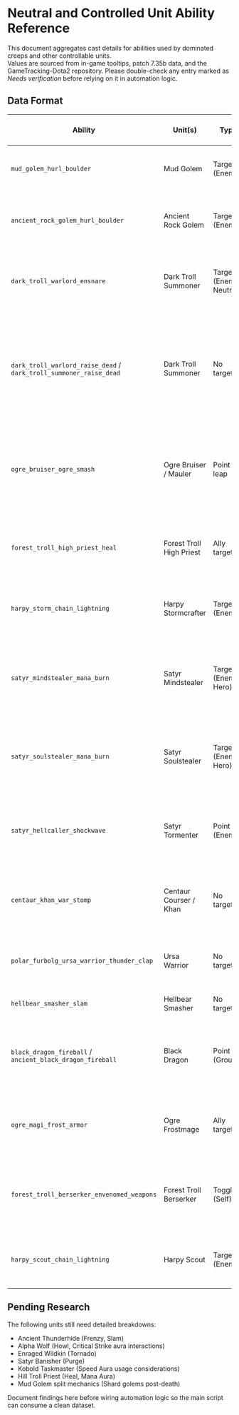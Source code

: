 # Neutral and Controlled Unit Ability Reference

This document aggregates cast details for abilities used by dominated creeps and other controllable units.  
Values are sourced from in-game tooltips, patch 7.35b data, and the GameTracking-Dota2 repository. Please double-check any entry marked as _Needs verification_ before relying on it in automation logic.

## Data Format

| Ability | Unit(s) | Type | Cast Range / Radius | Conditions & Notes | Status |
| --- | --- | --- | --- | --- | --- |
| `mud_golem_hurl_boulder` | Mud Golem | Target (Enemy) | 800 range | 125 damage, 0.6s stun. Requires line of sight. | Confirmed |
| `ancient_rock_golem_hurl_boulder` | Ancient Rock Golem | Target (Enemy) | 950 range | 275 damage, 2s stun. Longer cast point than basic golem. | Needs verification |
| `dark_troll_warlord_ensnare` | Dark Troll Summoner | Target (Enemy / Neutral) | 550 range | 1.75s root, works on neutrals and heroes, pierces spell immunity. | Confirmed |
| `dark_troll_warlord_raise_dead` / `dark_troll_summoner_raise_dead` | Dark Troll Summoner | No target | 400 radius corpse search | Consumes 1-2 charges to summon skeleton warriors near the caster. Casts even without nearby enemies. | Confirmed |
| `ogre_bruiser_ogre_smash` | Ogre Bruiser / Mauler | Point leap | 350 leap range, 250 impact radius | Leap + slam that knocks up for 1s and deals 150 damage. Requires enemy within leap window. | Needs verification |
| `forest_troll_high_priest_heal` | Forest Troll High Priest | Ally target | 450 range | Heals 180 HP over time, prefers heroes below 90% HP. | Needs verification |
| `harpy_storm_chain_lightning` | Harpy Stormcrafter | Target (Enemy) | 700 range | Bounces 4 times, 140 damage first hit, 35% damage falloff. | Needs verification |
| `satyr_mindstealer_mana_burn` | Satyr Mindstealer | Target (Enemy Hero) | 600 range | Burns 120 mana, deals equal damage. Won't cast on low-mana targets (<75 mana). | Needs verification |
| `satyr_soulstealer_mana_burn` | Satyr Soulstealer | Target (Enemy Hero) | 600 range | Burns 150 mana, deals equal damage. Same restrictions as Mindstealer. | Needs verification |
| `satyr_hellcaller_shockwave` | Satyr Tormenter | Point (Enemy) | 800 travel distance | 160 damage line nuke, 150 width. Prefer enemies not adjacent to allies. | Needs verification |
| `centaur_khan_war_stomp` | Centaur Courser / Khan | No target | 315 radius | 2s stun to enemies around the caster. Best when ≥1 enemy in radius. | Confirmed |
| `polar_furbolg_ursa_warrior_thunder_clap` | Ursa Warrior | No target | 315 radius | 150 damage + 1.5s slow. Prefer ≥1 enemy in radius. | Confirmed |
| `hellbear_smasher_slam` | Hellbear Smasher | No target | 350 radius | 150 damage + 2s slow. | Confirmed |
| `black_dragon_fireball` / `ancient_black_dragon_fireball` | Black Dragon | Point (Ground) | 750 cast range, 275 radius pool | Leaves burning ground for 10s, 80 DPS. Avoid stacking pools on same spot. | Needs verification |
| `ogre_magi_frost_armor` | Ogre Frostmage | Ally target | 600 range | Grants 8 armor + attack slow. Refresh if about to expire (<2s). | Needs verification |
| `forest_troll_berserker_envenomed_weapons` | Forest Troll Berserker | Toggle (Self) | Melee range attacks apply poison | Enable when approaching combat; disable out of combat to save HP regen. | Needs verification |
| `harpy_scout_chain_lightning` | Harpy Scout | Target (Enemy) | 600 range | Weaker version of chain lightning (90 damage). | Needs verification |

## Pending Research

The following units still need detailed breakdowns:

- Ancient Thunderhide (Frenzy, Slam)
- Alpha Wolf (Howl, Critical Strike aura interactions)
- Enraged Wildkin (Tornado)
- Satyr Banisher (Purge)
- Kobold Taskmaster (Speed Aura usage considerations)
- Hill Troll Priest (Heal, Mana Aura)
- Mud Golem split mechanics (Shard golems post-death)

Document findings here before wiring automation logic so the main script can consume a clean dataset.
